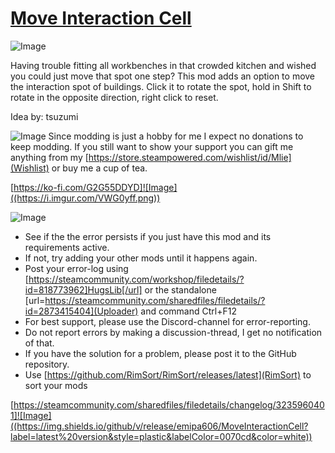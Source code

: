 # [Move Interaction Cell](https://steamcommunity.com/sharedfiles/filedetails/?id=3235960401)

![Image](https://i.imgur.com/iCj5o7O.png)

Having trouble fitting all workbenches in that crowded kitchen and wished you could just move that spot one step?
This mod adds an option to move the interaction spot of buildings.
Click it to rotate the spot, hold in Shift to rotate in the opposite direction, right click to reset.

Idea by: tsuzumi

![Image](https://i.imgur.com/Ds0rBAD.png)
Since modding is just a hobby for me I expect no donations to keep modding. If you still want to show your support you can gift me anything from my [https://store.steampowered.com/wishlist/id/Mlie](Wishlist) or buy me a cup of tea.

[https://ko-fi.com/G2G55DDYD]![Image]((https://i.imgur.com/VWG0yff.png))

![Image](https://i.imgur.com/5xwDG6H.png)


-  See if the the error persists if you just have this mod and its requirements active.
-  If not, try adding your other mods until it happens again.
-  Post your error-log using [https://steamcommunity.com/workshop/filedetails/?id=818773962]HugsLib[/url] or the standalone [url=https://steamcommunity.com/sharedfiles/filedetails/?id=2873415404](Uploader) and command Ctrl+F12
-  For best support, please use the Discord-channel for error-reporting.
-  Do not report errors by making a discussion-thread, I get no notification of that.
-  If you have the solution for a problem, please post it to the GitHub repository.
-  Use [https://github.com/RimSort/RimSort/releases/latest](RimSort) to sort your mods



[https://steamcommunity.com/sharedfiles/filedetails/changelog/3235960401]![Image]((https://img.shields.io/github/v/release/emipa606/MoveInteractionCell?label=latest%20version&style=plastic&labelColor=0070cd&color=white))
